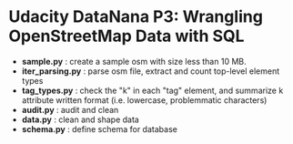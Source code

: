 # Udacity DataNana P3: Wrangling OpenStreetMap Data with SQL

* **sample.py**       : create a sample osm with size less than 10 MB.
* **iter_parsing.py** : parse osm file, extract and count top-level element types
* **tag_types.py**    : check the "k" in each "tag" element, and summarize k attribute written format (i.e. lowercase, problemmatic characters)
* **audit.py**        : audit and clean
* **data.py**         : clean and shape data
* **schema.py**       : define schema for database
